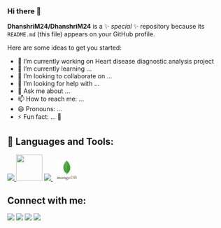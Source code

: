 ### Hi there 👋


**DhanshriM24/DhanshriM24** is a ✨ _special_ ✨ repository because its `README.md` (this file) appears on your GitHub profile.

Here are some ideas to get you started:

- 🔭 I’m currently working on Heart disease diagnostic analysis project
- 🌱 I’m currently learning ...
- 👯 I’m looking to collaborate on ...
- 🤔 I’m looking for help with ...
- 💬 Ask me about ...
- 📫 How to reach me: ...
- 😄 Pronouns: ...
- ⚡ Fun fact: ...
:rat:


## 🚀 Languages and Tools:

<p align="left">
    <a href="https://www.python.org" target="_blank"> <img src="https://img.icons8.com/color/48/000000/python.png"/> </a> 
     <a href="https://flask.palletsprojects.com/" target="_blank" rel="noreferrer"><img src="https://img.icons8.com/ios/50/000000/flask.png" width="60" height="60"/></a>
    <a style="padding-right:8px;" href="https://www.mysql.com/" target="_blank"> <img src="https://img.icons8.com/fluent/50/000000/mysql-logo.png"/> </a>
    <a href="https://www.mongodb.com/" target="_blank"> <img src="https://raw.githubusercontent.com/devicons/devicon/master/icons/mongodb/mongodb-original-wordmark.svg" alt="mongodb" width="48" height="48"/> </a> 
</p>

## Connect with me:

<p align="left">

<a href = "https://www.linkedin.com/in/sourabh-bhatt/"><img src="https://img.icons8.com/fluent/48/000000/linkedin.png"/></a>
<a href = "https://www.instagram.com/sourabh__bhatt/"><img src="https://img.icons8.com/fluent/48/000000/instagram-new.png"/></a>
<a href = "https://twitter.com/Sourabh__Bhatt"><img src="https://img.icons8.com/fluent/48/000000/twitter.png"/></a>
<a href = "https://www.youtube.com/channel/UCg2GuImYOv5m47tgIjylWHA/videos"><img src="https://img.icons8.com/color/48/000000/youtube-play.png"/></a>

</p>
